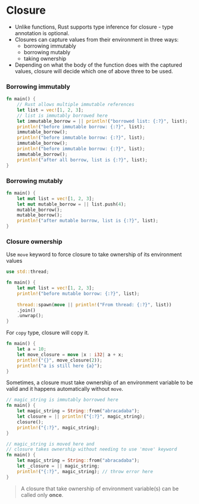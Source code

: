 # Closure

- Unlike functions, Rust supports type inference for closure - type annotation is optional.
- Closures can capture values from their environment in three ways:
    - borrowing immutably
    - borrowing mutably
    - taking ownership
- Depending on what the body of the function does with the captured values, closure will decide which one of above three to be used.

### Borrowing immutably
```rust
fn main() {
    // Rust allows multiple immutable references
    let list = vec![1, 2, 3];
    // list is immutably borrowed here
    let immutable_borrow = || println!("borrowed list: {:?}", list);
    println!("before immutable borrow: {:?}", list);
    immutable_borrow();
    println!("before immutable borrow: {:?}", list);
    immutable_borrow();
    println!("before immutable borrow: {:?}", list);
    immutable_borrow();
    println!("after all borrow, list is {:?}", list);
}
```
### Borrowing mutably
```rust
fn main() {
    let mut list = vec![1, 2, 3];
    let mut mutable_borrow = || list.push(4);
    mutable_borrow();
    mutable_borrow();
    println!("after mutable borrow, list is {:?}", list);
}
```

### Closure ownership 
Use `move` keyword to force closure to take ownership of its environment values
```rust
use std::thread;

fn main() {
    let mut list = vec![1, 2, 3];
    println!("before mutable borrow: {:?}", list);
   
    thread::spawn(move || println!("From thread: {:?}", list))
    .join()
    .unwrap();
}
```
For `copy` type, closure will copy it.
```rust
fn main() {
    let a = 10;
    let move_closure = move |x : i32| a + x;
    println!("{}", move_closure(2));
    println!("a is still here {a}");
}
```
Sometimes, a closure must take ownership of an environment variable to be valid and it happens automatically without `move`.

```rust
// magic_string is immutably borrowed here
fn main() {
    let magic_string = String::from("abracadaba");
    let closure = || println!("{:?}", magic_string);
    closure();
    println!("{:?}", magic_string);
}
```

```rust
// magic_string is moved here and 
// closure takes ownership without needing to use 'move' keyword
fn main() {
    let magic_string = String::from("abracadaba");
    let _closure = || magic_string;
    println!("{:?}", magic_string); // throw error here
}
```
> A closure that take ownership of environment variable(s) can be called only **once**.
